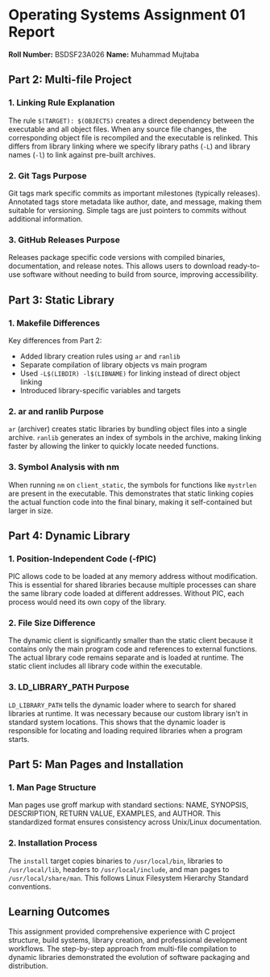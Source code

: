 # Operating Systems Assignment 01 Report
**Roll Number:** BSDSF23A026
**Name:** Muhammad Mujtaba

## Part 2: Multi-file Project

### 1. Linking Rule Explanation
The rule `$(TARGET): $(OBJECTS)` creates a direct dependency between the executable and all object files. When any source file changes, the corresponding object file is recompiled and the executable is relinked. This differs from library linking where we specify library paths (`-L`) and library names (`-l`) to link against pre-built archives.

### 2. Git Tags Purpose
Git tags mark specific commits as important milestones (typically releases). Annotated tags store metadata like author, date, and message, making them suitable for versioning. Simple tags are just pointers to commits without additional information.

### 3. GitHub Releases Purpose
Releases package specific code versions with compiled binaries, documentation, and release notes. This allows users to download ready-to-use software without needing to build from source, improving accessibility.

## Part 3: Static Library

### 1. Makefile Differences
Key differences from Part 2:
- Added library creation rules using `ar` and `ranlib`
- Separate compilation of library objects vs main program
- Used `-L$(LIBDIR) -l$(LIBNAME)` for linking instead of direct object linking
- Introduced library-specific variables and targets

### 2. ar and ranlib Purpose
`ar` (archiver) creates static libraries by bundling object files into a single archive. `ranlib` generates an index of symbols in the archive, making linking faster by allowing the linker to quickly locate needed functions.

### 3. Symbol Analysis with nm
When running `nm` on `client_static`, the symbols for functions like `mystrlen` are present in the executable. This demonstrates that static linking copies the actual function code into the final binary, making it self-contained but larger in size.

## Part 4: Dynamic Library

### 1. Position-Independent Code (-fPIC)
PIC allows code to be loaded at any memory address without modification. This is essential for shared libraries because multiple processes can share the same library code loaded at different addresses. Without PIC, each process would need its own copy of the library.

### 2. File Size Difference
The dynamic client is significantly smaller than the static client because it contains only the main program code and references to external functions. The actual library code remains separate and is loaded at runtime. The static client includes all library code within the executable.

### 3. LD_LIBRARY_PATH Purpose
`LD_LIBRARY_PATH` tells the dynamic loader where to search for shared libraries at runtime. It was necessary because our custom library isn't in standard system locations. This shows that the dynamic loader is responsible for locating and loading required libraries when a program starts.

## Part 5: Man Pages and Installation

### 1. Man Page Structure
Man pages use groff markup with standard sections: NAME, SYNOPSIS, DESCRIPTION, RETURN VALUE, EXAMPLES, and AUTHOR. This standardized format ensures consistency across Unix/Linux documentation.

### 2. Installation Process
The `install` target copies binaries to `/usr/local/bin`, libraries to `/usr/local/lib`, headers to `/usr/local/include`, and man pages to `/usr/local/share/man`. This follows Linux Filesystem Hierarchy Standard conventions.

## Learning Outcomes
This assignment provided comprehensive experience with C project structure, build systems, library creation, and professional development workflows. The step-by-step approach from multi-file compilation to dynamic libraries demonstrated the evolution of software packaging and distribution.
